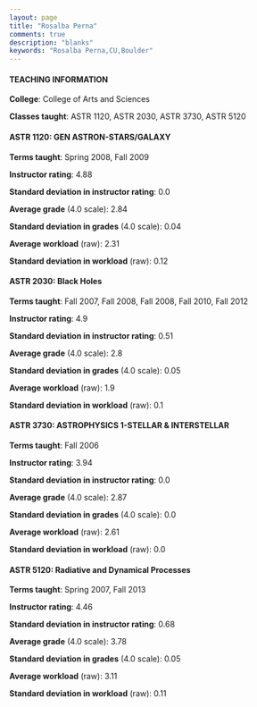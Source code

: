```yaml
---
layout: page
title: "Rosalba Perna" 
comments: true
description: "blanks"
keywords: "Rosalba Perna,CU,Boulder"
---
```

<head>
<script src="https://ajax.googleapis.com/ajax/libs/jquery/2.1.3/jquery.min.js"></script>
<script src="https://dl.dropboxusercontent.com/s/pc42nxpaw1ea4o9/highcharts.js?dl=0"></script>
<!-- <script src="../assets/js/highcharts.js"></script> -->
<style type="text/css">@font-face {
	font-family: "Bebas Neue";
	src: url(https://www.filehosting.org/file/details/544349/BebasNeue Regular.otf) format("opentype");
	}
	h1.Bebas { 
		font-family: "Bebas Neue", Verdana, Tahoma;
	}
</style>
</head>
	   
#### TEACHING INFORMATION

**College**: College of Arts and Sciences

**Classes taught**: ASTR 1120, ASTR 2030, ASTR 3730, ASTR 5120

#### ASTR 1120: GEN ASTRON-STARS/GALAXY

**Terms taught**: Spring 2008, Fall 2009

**Instructor rating**: 4.88

**Standard deviation in instructor rating**: 0.0

**Average grade** (4.0 scale): 2.84

**Standard deviation in grades** (4.0 scale): 0.04

**Average workload** (raw): 2.31

**Standard deviation in workload** (raw): 0.12

#### ASTR 2030: Black Holes

**Terms taught**: Fall 2007, Fall 2008, Fall 2008, Fall 2010, Fall 2012

**Instructor rating**: 4.9

**Standard deviation in instructor rating**: 0.51

**Average grade** (4.0 scale): 2.8

**Standard deviation in grades** (4.0 scale): 0.05

**Average workload** (raw): 1.9

**Standard deviation in workload** (raw): 0.1

#### ASTR 3730: ASTROPHYSICS 1-STELLAR & INTERSTELLAR

**Terms taught**: Fall 2006

**Instructor rating**: 3.94

**Standard deviation in instructor rating**: 0.0

**Average grade** (4.0 scale): 2.87

**Standard deviation in grades** (4.0 scale): 0.0

**Average workload** (raw): 2.61

**Standard deviation in workload** (raw): 0.0

#### ASTR 5120: Radiative and Dynamical Processes

**Terms taught**: Spring 2007, Fall 2013

**Instructor rating**: 4.46

**Standard deviation in instructor rating**: 0.68

**Average grade** (4.0 scale): 3.78

**Standard deviation in grades** (4.0 scale): 0.05

**Average workload** (raw): 3.11

**Standard deviation in workload** (raw): 0.11

